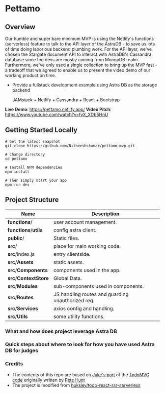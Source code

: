 # Pettamo

## Overview

Our humble and super bare minimum MVP is using the Netlify's functions (serverless) feature to talk to the API layer of the AstraDB - to save us lots of time doing laborious backend plumbing work. For the API layer, we've chosen the Stargate document API to interact with AstraDB's Cassandra database since the devs are mostly coming from MongoDB realm. Furthermore, we've only used a single collection to bring up the MVP fast - a tradeoff that we agreed to enable us to present the video demo of our working product on time.

* Provide a fullstack development example using Astra DB as the storage backend

  JAMstack + Netlify + Cassandra + React + Bootstrap

**Live Demo**: <https://pettamo.netlify.app/>
</n>
**Video Pitch**: <https://www.youtube.com/watch?v=fvX_XDb5HnU>

## Getting Started Locally

```shell
# Get the latest snapshot
git clone https://github.com/Nitheeshskumar/pettamo-mvp.git

# Change directory
cd pettamo

# Install NPM dependencies
npm install

# Then simply start your app
npm run dev
```

## Project Structure

| Name                               | Description                                                  |
| ---------------------------------- | ------------------------------------------------------------ |
| **functions**/                     | user account management.                                     |
| **functions**/**utils**            | config astra client.                                         |
| **public**/                        | Static files.                                                |
| **src**/                           | place for main working code.                                 |
| **src**/index.js                   | entry clientside.                                            |
| **src**/**Assets**                 | static assets.                                               |
| **src**/**Components**             | components used in the app.                                  |
| **src**/**ContextStore**           | Global Data.                                                 |
| **src**/**Modules**                | sub-components used in components.                           |
| **src**/**Routes**                 | JS handling routes and guarding unauthorized req.            |
| **src**/**Services**               | axios config and handling.                                   |
| **src**/**Utils**                  | some utility functions.                                      |

### What and how does project leverage Astra DB

### Quick steps about where to look for how you have used Astra DB for judges

### Credits

* The contents of this repo are based on [Jake's port](https://github.com/tjake/todo-astra-react-serverless/) of the [TodoMVC code](https://github.com/tastejs/todomvc/tree/master/examples/react) originally written by [Pete Hunt](https://github.com/petehunt)
* The project is modified from [huksley/todo-react-ssr-serverless](https://github.com/huksley/todo-react-ssr-serverless)
